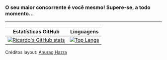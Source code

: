 ### O seu maior concorrente é você mesmo! Supere-se, a todo momento...

---

Estatísticas GitHub | Linguagens
:--------------------:| :----------:
[![Ricardo's GitHub stats](https://github-readme-stats.vercel.app/api?username=rcdo-dev&hide=contribs&count_private=true&show_icons=true&theme=chartreuse-dark)](https://github.com/anuraghazra/github-readme-stats) | [![Top Langs](https://github-readme-stats.vercel.app/api/top-langs/?username=rcdo-dev&layout=compact&theme=chartreuse-dark)](https://github.com/rcdo-dev/github-readme-stats)

Créditos layout: [Anurag Hazra](https://github.com/anuraghazra/github-readme-stats)